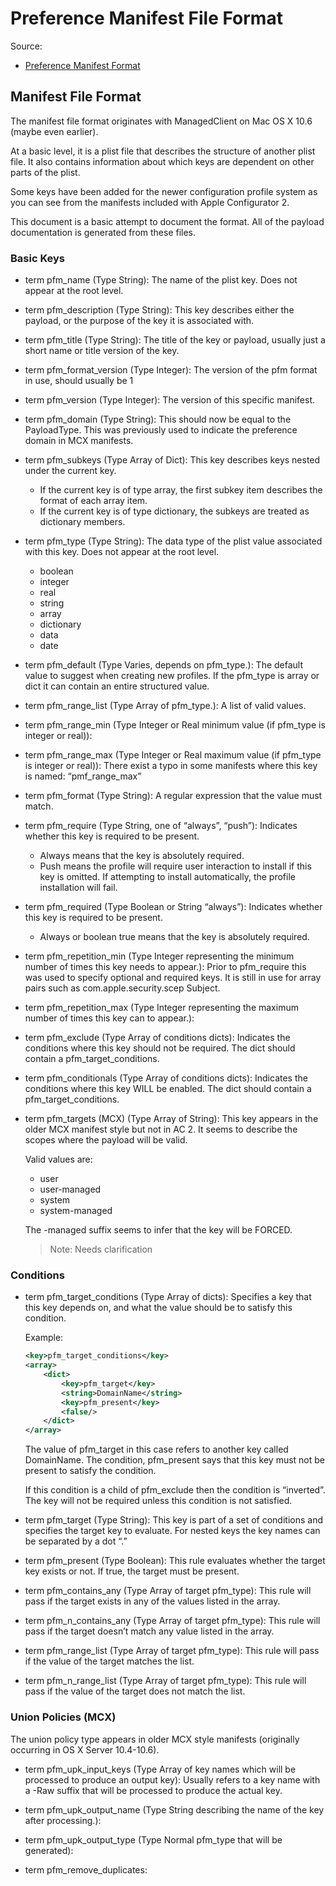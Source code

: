 # Preference Manifest File Format

Source:

- [Preference Manifest Format](https://mosen.github.io/profiledocs/manifest.html)

## Manifest File Format

The manifest file format originates with ManagedClient on Mac OS X 10.6 (maybe even earlier).

At a basic level, it is a plist file that describes the structure of another plist file. It also contains information about which keys are dependent on other parts of the plist.

Some keys have been added for the newer configuration profile system as you can see from the manifests included with Apple Configurator 2.

This document is a basic attempt to document the format. All of the payload documentation is generated from these files.

### Basic Keys

- term pfm_name (Type String): The name of the plist key. Does not appear at the root level.

- term pfm_description (Type String): This key describes either the payload, or the purpose of the key it is associated with.

- term pfm_title (Type String): The title of the key or payload, usually just a short name or title version of the key.

- term pfm_format_version (Type Integer): The version of the pfm format in use, should usually be 1

- term pfm_version (Type Integer): The version of this specific manifest.

- term pfm_domain (Type String): This should now be equal to the PayloadType. This was previously used to indicate the preference domain in MCX manifests.

- term pfm_subkeys (Type Array of Dict): This key describes keys nested under the current key.

    * If the current key is of type array, the first subkey item describes the format of each array item.
    * If the current key is of type dictionary, the subkeys are treated as dictionary members.

- term pfm_type (Type String): The data type of the plist value associated with this key. Does not appear at the root level.

    * boolean
    * integer
    * real
    * string
    * array
    * dictionary
    * data
    * date

- term pfm_default (Type Varies, depends on pfm_type.): The default value to suggest when creating new profiles. If the pfm_type is array or dict it can contain an entire structured value.

- term pfm_range_list (Type Array of pfm_type.): A list of valid values.

- term pfm_range_min (Type Integer or Real minimum value (if pfm_type is integer or real)):

- term pfm_range_max (Type Integer or Real maximum value (if pfm_type is integer or real)): There exist a typo in some manifests where this key is named: “pmf_range_max”

- term pfm_format (Type String): A regular expression that the value must match.

- term pfm_require (Type String, one of “always”, “push”): Indicates whether this key is required to be present.

    * Always means that the key is absolutely required.
    * Push means the profile will require user interaction to install if this key is omitted. If attempting to install automatically, the profile installation will fail. 

- term pfm_required (Type Boolean or String “always”): Indicates whether this key is required to be present.

    * Always or boolean true means that the key is absolutely required.

- term pfm_repetition_min (Type Integer representing the minimum number of times this key needs to appear.): Prior to pfm_require this was used to specify optional and required keys. It is still in use for array pairs such as com.apple.security.scep Subject.

- term pfm_repetition_max (Type Integer representing the maximum number of times this key can to appear.):

- term pfm_exclude (Type Array of conditions dicts): Indicates the conditions where this key should not be required. The dict should contain a pfm_target_conditions.

- term pfm_conditionals (Type Array of conditions dicts): Indicates the conditions where this key WILL be enabled. The dict should contain a pfm_target_conditions.

- term pfm_targets (MCX) (Type Array of String): This key appears in the older MCX manifest style but not in AC 2. It seems to describe the scopes where the payload will be valid.

    Valid values are:

    * user
    * user-managed
    * system
    * system-managed

    The -managed suffix seems to infer that the key will be FORCED.

    > Note: Needs clarification

### Conditions

- term pfm_target_conditions (Type Array of dicts): Specifies a key that this key depends on, and what the value should be to satisfy this condition.

    Example:

    ```xml
    <key>pfm_target_conditions</key>
    <array>
        <dict>
            <key>pfm_target</key>
            <string>DomainName</string>
            <key>pfm_present</key>
            <false/>
        </dict>
    </array>
    ```

    The value of pfm_target in this case refers to another key called DomainName. The condition, pfm_present says that this key must not be present to satisfy the condition.

    If this condition is a child of pfm_exclude then the condition is “inverted”. The key will not be required unless this condition is not satisfied.

- term pfm_target (Type String): This key is part of a set of conditions and specifies the target key to evaluate. For nested keys the key names can be separated by a dot “.”

- term pfm_present (Type Boolean): This rule evaluates whether the target key exists or not. If true, the target must be present.

- term pfm_contains_any (Type Array of target pfm_type): This rule will pass if the target exists in any of the values listed in the array.

- term pfm_n_contains_any (Type Array of target pfm_type): This rule will pass if the target doesn’t match any value listed in the array.

- term pfm_range_list (Type Array of target pfm_type): This rule will pass if the value of the target matches the list.

- term pfm_n_range_list (Type Array of target pfm_type): This rule will pass if the value of the target does not match the list.

### Union Policies (MCX)

The union policy type appears in older MCX style manifests (originally occurring in OS X Server 10.4-10.6).

- term pfm_upk_input_keys (Type Array of key names which will be processed to produce an output key): Usually refers to a key name with a -Raw suffix that will be processed to produce the actual key.

- term pfm_upk_output_name (Type String describing the name of the key after processing.):

- term pfm_upk_output_type (Type Normal pfm_type that will be generated):

- term pfm_remove_duplicates:
